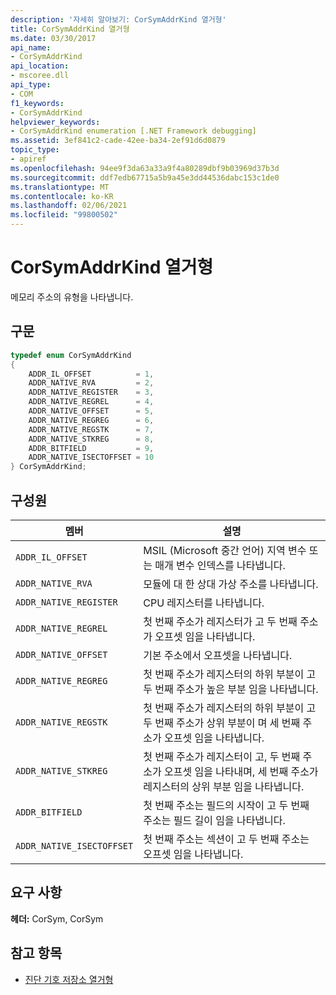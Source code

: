 ```yaml
---
description: '자세히 알아보기: CorSymAddrKind 열거형'
title: CorSymAddrKind 열거형
ms.date: 03/30/2017
api_name:
- CorSymAddrKind
api_location:
- mscoree.dll
api_type:
- COM
f1_keywords:
- CorSymAddrKind
helpviewer_keywords:
- CorSymAddrKind enumeration [.NET Framework debugging]
ms.assetid: 3ef841c2-cade-42ee-ba34-2ef91d6d0879
topic_type:
- apiref
ms.openlocfilehash: 94ee9f3da63a33a9f4a80289dbf9b03969d37b3d
ms.sourcegitcommit: ddf7edb67715a5b9a45e3dd44536dabc153c1de0
ms.translationtype: MT
ms.contentlocale: ko-KR
ms.lasthandoff: 02/06/2021
ms.locfileid: "99800502"
---
```

# <a name="corsymaddrkind-enumeration"></a>CorSymAddrKind 열거형

메모리 주소의 유형을 나타냅니다.  
  
## <a name="syntax"></a>구문  
  
```cpp  
typedef enum CorSymAddrKind  
{  
    ADDR_IL_OFFSET          = 1,  
    ADDR_NATIVE_RVA         = 2,  
    ADDR_NATIVE_REGISTER    = 3,  
    ADDR_NATIVE_REGREL      = 4,  
    ADDR_NATIVE_OFFSET      = 5,  
    ADDR_NATIVE_REGREG      = 6,  
    ADDR_NATIVE_REGSTK      = 7,  
    ADDR_NATIVE_STKREG      = 8,  
    ADDR_BITFIELD           = 9,  
    ADDR_NATIVE_ISECTOFFSET = 10  
} CorSymAddrKind;  
```  
  
## <a name="members"></a>구성원  
  
|멤버|설명|  
|------------|-----------------|  
|`ADDR_IL_OFFSET`|MSIL (Microsoft 중간 언어) 지역 변수 또는 매개 변수 인덱스를 나타냅니다.|  
|`ADDR_NATIVE_RVA`|모듈에 대 한 상대 가상 주소를 나타냅니다.|  
|`ADDR_NATIVE_REGISTER`|CPU 레지스터를 나타냅니다.|  
|`ADDR_NATIVE_REGREL`|첫 번째 주소가 레지스터가 고 두 번째 주소가 오프셋 임을 나타냅니다.|  
|`ADDR_NATIVE_OFFSET`|기본 주소에서 오프셋을 나타냅니다.|  
|`ADDR_NATIVE_REGREG`|첫 번째 주소가 레지스터의 하위 부분이 고 두 번째 주소가 높은 부분 임을 나타냅니다.|  
|`ADDR_NATIVE_REGSTK`|첫 번째 주소가 레지스터의 하위 부분이 고 두 번째 주소가 상위 부분이 며 세 번째 주소가 오프셋 임을 나타냅니다.|  
|`ADDR_NATIVE_STKREG`|첫 번째 주소가 레지스터이 고, 두 번째 주소가 오프셋 임을 나타내며, 세 번째 주소가 레지스터의 상위 부분 임을 나타냅니다.|  
|`ADDR_BITFIELD`|첫 번째 주소는 필드의 시작이 고 두 번째 주소는 필드 길이 임을 나타냅니다.|  
|`ADDR_NATIVE_ISECTOFFSET`|첫 번째 주소는 섹션이 고 두 번째 주소는 오프셋 임을 나타냅니다.|  
  
## <a name="requirements"></a>요구 사항  

 **헤더:** CorSym, CorSym  
  
## <a name="see-also"></a>참고 항목

- [진단 기호 저장소 열거형](diagnostics-symbol-store-enumerations.md)
